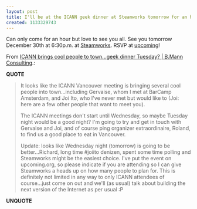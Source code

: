 ```yaml
---
layout: post
title: I'll be at the ICANN geek dinner at Steamworks tomorrow for an hour
created: 1133329743
---
```

<p>Can only come for an hour but love to see you all. See you tomorrow December 30th at 6:30p.m. at <a href="http://steamworks.com/">Steamworks</a>. RSVP at <a href="http://upcoming.org/event/43811">upcoming</a>!</p>  <p>From <a href="http://www.bmannconsulting.com/node/1616">ICANN brings cool people to town...geek dinner Tuesday? | B.Mann Consulting</a>.:</p> <p><strong>QUOTE</strong></p><blockquote><p>It looks like the ICANN Vancouver meeting is bringing several cool people into town...including Gervaise, whom I met at BarCamp Amsterdam, and Joi Ito, who I've never met but would like to (Joi: here are a few other people that want to meet you). </p> <p>The ICANN meetings don't start until Wednesday, so maybe Tuesday night would be a good night? I'm going to try and get in touch with Gervaise and Joi, and of course ping organizer extraordinaire, Roland, to find us a good place to eat in Vancouver. </p> <p>Update: looks like Wednesday night (tomorrow) is going to be better...Richard, long time #joiito denizen, spent some time polling and Steamworks might be the easiest choice. I've put the event on upcoming.org, so please indicate if you are attending so I can give Steamworks a heads up on how many people to plan for. This is definitely not limited in any way to only ICANN attendees of course...just come on out and we'll (as usual) talk about building the next version of the Internet as per usual :P</p></blockquote><p><strong>UNQUOTE</strong></p>
